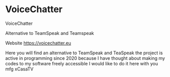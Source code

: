 # VoiceChatter
VoiceChatter

Alternative to TeamSpeak and Teamspeak

Website https://voicechatter.eu


Here you will find an alternative to TeamSpeak and TeaSpeak the project is active in programming since 2020 because I have thought about making my codes to my software freely accessible I would like to do it here with you mfg xCasaTV
